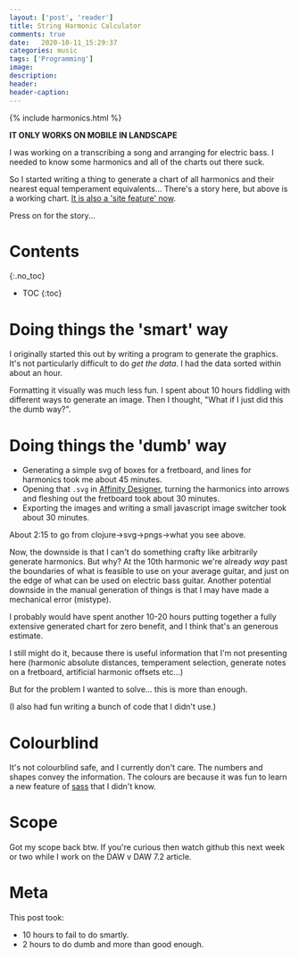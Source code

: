 ```yaml
---
layout: ['post', 'reader']
title: String Harmonic Calculator
comments: true
date:   2020-10-11_15:29:37 
categories: music
tags: ['Programming']
image:
description:
header:
header-caption:
---
```


{% include harmonics.html %}

**IT ONLY WORKS ON MOBILE IN LANDSCAPE**

I was working on a transcribing a song and arranging for electric bass. I needed to know some harmonics and all of the charts out there suck.

So I started writing a thing to generate a chart of all harmonics and their nearest equal temperament equivalents... There's a story here, but above is a working chart. [It is also a 'site feature' now](/Harmonics.html).

Press on for the story...
<!--more-->

# Contents
{:.no_toc}
* TOC
{:toc}

# Doing things the 'smart' way

I originally started this out by writing a program to generate the graphics. It's not particularly difficult to do _get the data_. I had the data sorted within about an hour.

Formatting it visually was much less fun. I spent about 10 hours fiddling with different ways to generate an image. Then I thought, "What if I just did this the dumb way?".

# Doing things the 'dumb' way

* Generating a simple svg of boxes for a fretboard, and lines for harmonics took me about 45 minutes.
* Opening that `.svg` in [Affinity Designer](https://affinity.serif.com/en-us/designer/), turning the harmonics into arrows and fleshing out the fretboard took about 30 minutes.
* Exporting the images and writing a small javascript image switcher took about 30 minutes.

About 2:15 to go from clojure->svg->pngs->what you see above.

Now, the downside is that I can't do something crafty like arbitrarily generate harmonics. But why? At the 10th harmonic we're already _way_ past the boundaries of what is feasible to use on your average guitar, and just on the edge of what can be used on electric bass guitar. Another potential downside in the manual generation of things is that I may have made a mechanical error (mistype).

I probably would have spent another 10-20 hours putting together a fully extensive generated chart for zero benefit, and I think that's an generous estimate.

I still might do it, because there is useful information that I'm not presenting here (harmonic absolute distances, temperament selection, generate notes on a fretboard, artificial harmonic offsets etc...)

But for the problem I wanted to solve... this is more than enough.

(I also had fun writing a bunch of code that I didn't use.)

# Colourblind

It's not colourblind safe, and I currently don't care. The numbers and shapes convey the information. The colours are because it was fun to learn a new feature of [sass](https://sass-lang.com) that I didn't know.

# Scope

Got my scope back btw. If you're curious then watch github this next week or two while I work on the DAW v DAW 7.2 article.

# Meta

This post took:

* 10 hours to fail to do smartly.
* 2 hours to do dumb and more than good enough.
